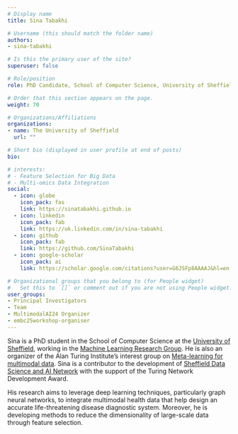 ```yaml
---
# Display name
title: Sina Tabakhi

# Username (this should match the folder name)
authors:
- sina-tabakhi

# Is this the primary user of the site?
superuser: false

# Role/position
role: PhD Candidate, School of Computer Science, University of Sheffield

# Order that this section appears on the page.
weight: 70

# Organizations/Affiliations
organizations:
- name: The University of Sheffield
  url: ""

# Short bio (displayed in user profile at end of posts)
bio: 

# interests:
# - Feature Selection for Big Data
# - Multi-omics Data Integration
social:
  - icon: globe
    icon_pack: fas
    link: https://sinatabakhi.github.io
  - icon: linkedin
    icon_pack: fab
    link: https://uk.linkedin.com/in/sina-tabakhi
  - icon: github
    icon_pack: fab
    link: https://github.com/SinaTabakhi
  - icon: google-scholar
    icon_pack: ai
    link: https://scholar.google.com/citations?user=G6JSFp8AAAAJ&hl=en

# Organizational groups that you belong to (for People widget)
#   Set this to `[]` or comment out if you are not using People widget.
user_groups:
- Principal Investigators
- Team
- MultimodalAI24 Organizer
- embc25workshop-organiser
---
```

Sina is a PhD student in the School of Computer Science at the [University of Sheffield](https://www.sheffield.ac.uk/), working in the [Machine Learning Research Group](https://www.sheffield.ac.uk/dcs/research/groups/machine-learning). He is also an organizer of the Alan Turing Institute’s interest group on [Meta-learning for multimodal data](https://www.turing.ac.uk/research/interest-groups/meta-learning-multimodal-data). Sina is a contributor to the development of [Sheffield Data Science and AI Network](https://shef-ai.github.io/) with the support of the Turing Network Development Award.

His research aims to leverage deep learning techniques, particularly graph neural networks, to integrate multimodal health data that help design an accurate life-threatening disease diagnostic system. Moreover, he is developing methods to reduce the dimensionality of large-scale data through feature selection.

